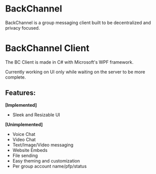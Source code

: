 # BackChannel
BackChannel is a group messaging client built to be decentralized and privacy focused. 

# BackChannel Client

The BC Client is made in C# with Microsoft's WPF framework. 

Currently working on UI only while waiting on the server to be more complete.

## Features:

**[Implemented]**

* Sleek and Resizable UI

**[Unimplemented]**

* Voice Chat
* Video Chat
* Text/Image/Video messaging
* Website Embeds
* File sending
* Easy theming and customization
* Per group account name/pfp/status

